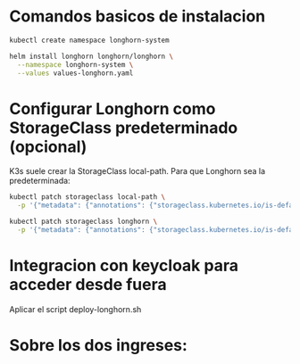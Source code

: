# Comandos basicos de instalacion

```bash
kubectl create namespace longhorn-system
```
```bash
helm install longhorn longhorn/longhorn \
  --namespace longhorn-system \
  --values values-longhorn.yaml
```

# Configurar Longhorn como StorageClass predeterminado (opcional)

K3s suele crear la StorageClass local-path. Para que Longhorn sea la predeterminada:

```bash
kubectl patch storageclass local-path \
  -p '{"metadata": {"annotations": {"storageclass.kubernetes.io/is-default-class":"false"}}}'

kubectl patch storageclass longhorn \
  -p '{"metadata": {"annotations": {"storageclass.kubernetes.io/is-default-class":"true"}}}'
```
# Integracion con keycloak para acceder desde fuera

Aplicar el script deploy-longhorn.sh

# Sobre los dos ingreses: